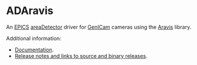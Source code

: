 ADAravis
===========
An 
[EPICS](http://www.aps.anl.gov/epics)
[areaDetector](http://cars.uchicago.edu/software/epics/areaDetector.html)
driver for
[GenICam](https://www.emva.org/standards-technology/genicam/) cameras using the
[Aravis](https://github.com/AravisProject/aravis) library.

Additional information:
* [Documentation](http://cars.uchicago.edu/software/epics/ADAravis.html).
* [Release notes and links to source and binary releases](RELEASE.md).
